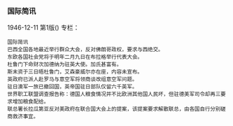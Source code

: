 ### 国际简讯

1946-12-11
第1版()
专栏：

    国际简讯
    巴西全国各地最近举行群众大会，反对佛朗哥政权，要求与西绝交。
    东欧各国社会党将于明年二月九日在布拉格举行代表大会。
    杜鲁门下命财次加德纳为驻英大使。加氏甚富有。
    斯末资于三日晤杜鲁门，艾森豪威尔亦在座，内容未宣布。
    英政府已派人赴罗马与意空军将领商谈改组意空军问题。
    驻日澳军一旅已撤回国，英帝国驻日部队仅留六千英军。
    世界职工联盟调查报告称：德国人粮食情况并不比欧洲其他国人民坏，但驻德美军司令却再三要求增加粮食配给。
    联总署长拉瓜第亚反对美政府在联合国大会上的提案，该提案要求解散联总，由各国自行分别磋商救济事宜。

